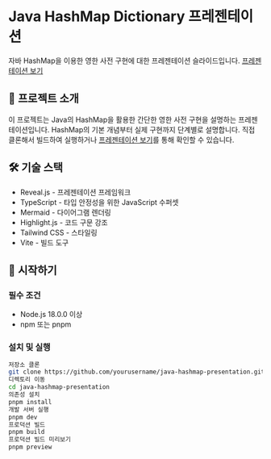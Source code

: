# Java HashMap Dictionary 프레젠테이션

자바 HashMap을 이용한 영한 사전 구현에 대한 프레젠테이션 슬라이드입니다.
[프레젠테이션 보기](https://brain1401.github.io/java-hashmap-presentation/)

## 📝 프로젝트 소개

이 프로젝트는 Java의 HashMap을 활용한 간단한 영한 사전 구현을 설명하는 프레젠테이션입니다. HashMap의 기본 개념부터 실제 구현까지 단계별로 설명합니다.
직접 클론해서 빌드하여 실행하거나 [프레젠테이션 보기](https://brain1401.github.io/java-hashmap-presentation/)를 통해 확인할 수 있습니다.

## 🛠 기술 스택

- Reveal.js - 프레젠테이션 프레임워크
- TypeScript - 타입 안정성을 위한 JavaScript 수퍼셋
- Mermaid - 다이어그램 렌더링
- Highlight.js - 코드 구문 강조
- Tailwind CSS - 스타일링
- Vite - 빌드 도구

## 🚀 시작하기

### 필수 조건

- Node.js 18.0.0 이상
- npm 또는 pnpm

### 설치 및 실행

```bash
저장소 클론
git clone https://github.com/yourusername/java-hashmap-presentation.git
디렉토리 이동
cd java-hashmap-presentation
의존성 설치
pnpm install
개발 서버 실행
pnpm dev
프로덕션 빌드
pnpm build
프로덕션 빌드 미리보기
pnpm preview
```

